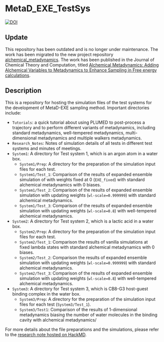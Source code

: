 MetaD_EXE_TestSys
==============================
[![DOI](https://img.shields.io/badge/DOI-10.1021%2Facs.jctc.2c01258-success.svg)](https://doi.org/10.1021/acs.jctc.2c01258)

## Update
This repository has been outdated and is no longer under maintenance. The work has been migrated to the new project repository [alchemical_metadynamics](https://github.com/wehs7661/alchemical_metadynamics). The work has been published in the Journal of Chemical Theory and Computation, titled [Alchemical Metadynamics: Adding Alchemical Variables to Metadynamics to Enhance Sampling in Free energy calculations](https://doi.org/10.1021/acs.jctc.2c01258).

## Description
This is a repository for hosting the simulation files of the test systems for the development of MetaD-EXE sampling method. Important directories include:
- `Tutorials`: a quick tutorial about using PLUMED to post-process a trajectory and to perform different variants of metadynamics, including standard metadynamics, well-tempered metadynamics, multi-dimensional metadynamics and multiple walkers metadynamics.
- `Research_Notes`: Notes of simulation details of all tests in different test systems and minutes of meetings. 
- `System1`: A directory for Test system 1, which is an argon atom in a water box.
  - `System1/Prep`: A directory for the preparation of the simulation input files for each test.
  - `System1/Test_1`: Comparison of the results of expanded ensemble simulation of with weights fixed at 0 (`EXE_fixed`) with standard alchemical metadynamics with 0 biases.
  - `System1/Test_2`: Comparison of the results of expanded ensemble simulation with updating weights (`wl-scale=0.999999`) with standard alchemical metadynamics.
  - `System1/Test_3`: Comparison of the results of expanded ensemble simulation with updating weights (`wl-scale=0.8`) with well-tempered alchemical metadynamics.
- `System2`: A directory for Test system 2, which is a lactic acid in a water box.
  - `System2/Prep`: A directory for the preparation of the simulation input files for each test.
  - `System2/Test_1`: Comparison the results of vanilla simulations at fixed lambda states with standard alchemical metadynamics with 0 biases.
  - `System2/Test_2`: Comparison the results of expanded ensemble simulation with updating weights (`wl-scale=0.999999`) with standard alchemical metadynamics.
  - `System2/Test_3`: Comparison of the results of expanded ensemble simulation with updating weights (`wl-scale=0.8`) with well-tempered alchemical metadynamics.
- `System3`: A directory for Test system 3, which is CB8-G3 host-guest binding complex in the water box.
  - `System3/Prep`: A directory for the preparation of the simulation input files for each test (`System3/Test_1`).
  - `System3/Test1`: Comparison of the results of 1-dimensional metadynamics biasing the number of water molecules in the binding cavity with alchemical metadynamics/

For more details about the file preparations and the simulations, please refer to the [research note hosted on HackMD](https://hackmd.io/@WeiTseHsu/Byw_6bEBI).


